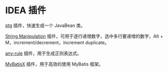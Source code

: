 # IDEA 插件

[ptg](https://plugins.jetbrains.com/plugin/13598-ptg) 插件，快速生成一个 JavaBean 类。

[String Manipulation](https://plugins.jetbrains.com/plugin/2162-string-manipulation) 插件，可用于逐行递增数字，选中多行要递增的数字，Alt + M，increment/decrement，increment duplicate。

[any-rule](https://plugins.jetbrains.com/plugin/14162-any-rule) 插件，用于生成正则表达式。

[MyBatisX](https://plugins.jetbrains.com/plugin/10119-mybatisx) 插件，用于高效的使用 MyBatis 框架。
